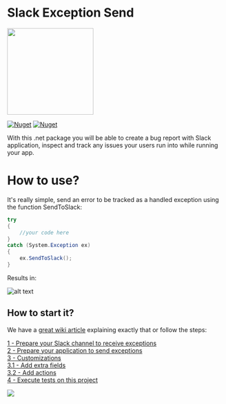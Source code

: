 


# Slack Exception Send

<img width='200' src='https://user-images.githubusercontent.com/5353685/101387243-f1570e00-389c-11eb-8386-f3228235bf6f.png'/>

[![Nuget](https://img.shields.io/nuget/dt/Slack.Exception.Send)](https://www.nuget.org/packages/Slack.Exception.Send)
[![Nuget](https://img.shields.io/nuget/v/Slack.Exception.Send)](https://www.nuget.org/packages/Slack.Exception.Send)

With this .net package you will be able to create a bug report with Slack application, inspect and track any issues your users run into while running your app.


# How to use?
It's really simple, send an error to be tracked as a handled exception using the function SendToSlack:
```csharp
try
{
    //your code here
}
catch (System.Exception ex)
{
    ex.SendToSlack();
}
```
Results in:

![alt text](https://i.imgur.com/Pc0MXIj.png)

## How to start it?
We have a [great wiki article](https://github.com/alexandresanlim/DotNet.Slack.ExceptionSend/wiki) explaining exactly that or follow the steps:

[1 - Prepare your Slack channel to receive exceptions](https://github.com/alexandresanlim/DotNet.Slack.ExceptionSend/wiki/1---Prepare-your-slack-channel-to-receive-exceptions)<br/>
[2 - Prepare your application to send exceptions](https://github.com/alexandresanlim/DotNet.Slack.ExceptionSend/wiki/2-Prepare-your-application-to-send-exceptions-to-Slack-channel)<br/>
[3 - Customizations](https://github.com/alexandresanlim/DotNet.Slack.ExceptionSend/wiki/3-Customizations)<br/>
[3.1 - Add extra fields](https://github.com/alexandresanlim/DotNet.Slack.ExceptionSend/wiki/3.1-Add-extra-fields)<br/>
[3.2 - Add actions](https://github.com/alexandresanlim/DotNet.Slack.ExceptionSend/wiki/3.2-Add-Actions)<br/>
[4 - Execute tests on this project](https://github.com/alexandresanlim/DotNet.Slack.ExceptionSend/wiki/4-Execute-tests-on-this-project)<br/>
    
<img src='https://forthebadge.com/images/badges/built-with-love.svg' />





